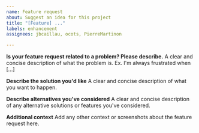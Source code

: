 ```yaml
---
name: Feature request
about: Suggest an idea for this project
title: "[Feature] ..."
labels: enhancement
assignees: jbcaillau, ocots, PierreMartinon

---
```


**Is your feature request related to a problem? Please describe.**
A clear and concise description of what the problem is. Ex. I'm always frustrated when [...]

**Describe the solution you'd like**
A clear and concise description of what you want to happen.

**Describe alternatives you've considered**
A clear and concise description of any alternative solutions or features you've considered.

**Additional context**
Add any other context or screenshots about the feature request here.
